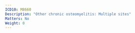 ```yaml
---
ICD10: M8660
Description: "Other chronic osteomyelitis: Multiple sites"
Matters: No
Weight: 0
---
```

